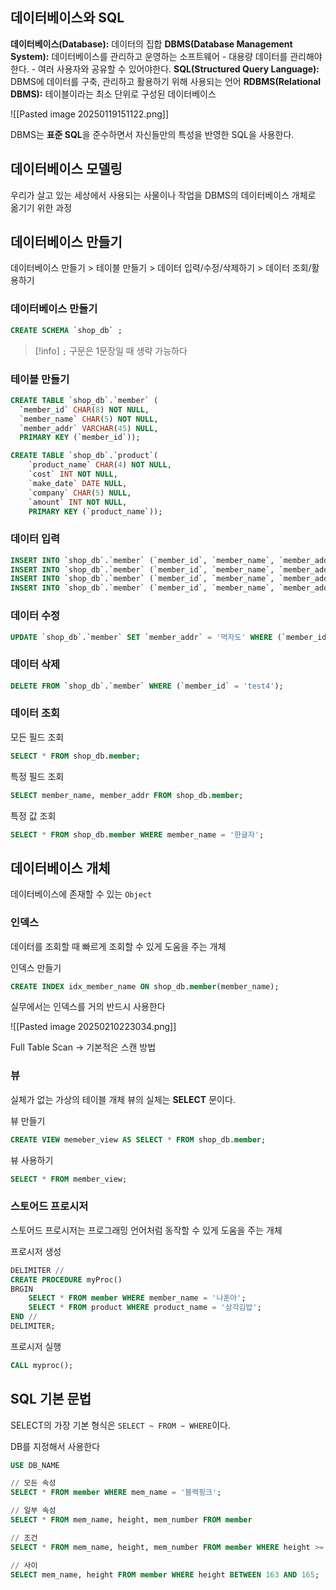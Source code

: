 ## 데이터베이스와 SQL
**데이터베이스(Database):** 데이터의 집합
**DBMS(Database Management System):** 데이터베이스를 관리하고 운영하는 소프트웨어
	- 대용량 데이터를 관리해야한다.
	- 여러 사용자와 공유할 수 있어야한다.
**SQL(Structured Query Language):** DBMS에 데이터를 구축, 관리하고 활용하기 위해 사용되는 언어
**RDBMS(Relational DBMS):** 테이블이라는 최소 단위로 구성된 데이터베이스

![[Pasted image 20250119151122.png]]

DBMS는 **표준 SQL**을 준수하면서 자신들만의 특성을 반영한 SQL을 사용한다.

## 데이터베이스 모델링
우리가 살고 있는 세상에서 사용되는 사물이나 작업을 DBMS의 데이터베이스 개체로 옮기기 위한 과정

## 데이터베이스 만들기
데이터베이스 만들기 > 테이블 만들기 > 데이터 입력/수정/삭제하기 > 데이터 조회/활용하기

### 데이터베이스 만들기

```sql
CREATE SCHEMA `shop_db` ;
```

> [!info]
> `;` 구문은 1문장일 때 생략 가능하다

### 테이블 만들기

```sql
CREATE TABLE `shop_db`.`member` (
  `member_id` CHAR(8) NOT NULL,
  `member_name` CHAR(5) NOT NULL,
  `member_addr` VARCHAR(45) NULL,
  PRIMARY KEY (`member_id`));
```

```sql
CREATE TABLE `shop_db`.`product`(
	`product_name` CHAR(4) NOT NULL,
    `cost` INT NOT NULL,
    `make_date` DATE NULL,
    `company` CHAR(5) NULL,
	`amount` INT NOT NULL,
	PRIMARY KEY (`product_name`));
```

### 데이터 입력

```sql
INSERT INTO `shop_db`.`member` (`member_id`, `member_name`, `member_addr`) VALUES ('test', 'example', '경기도');
INSERT INTO `shop_db`.`member` (`member_id`, `member_name`, `member_addr`) VALUES ('test2', 'example2', '서울시');
INSERT INTO `shop_db`.`member` (`member_id`, `member_name`, `member_addr`) VALUES ('test3', 'example3', '경기도');
INSERT INTO `shop_db`.`member` (`member_id`, `member_name`, `member_addr`) VALUES ('test4', 'example4', '안산시');
```

### 데이터 수정

```sql
UPDATE `shop_db`.`member` SET `member_addr` = '먹자도' WHERE (`member_id` = 'test');
```

### 데이터 삭제

```sql
DELETE FROM `shop_db`.`member` WHERE (`member_id` = 'test4');
```

### 데이터 조회

모든 필드 조회
```sql
SELECT * FROM shop_db.member;
```

특정 필드 조회
```sql
SELECT member_name, member_addr FROM shop_db.member;
```

특정 값 조회
```sql
SELECT * FROM shop_db.member WHERE member_name = '한글자';
```

## 데이터베이스 개체
데이터베이스에 존재할 수 있는 `Object` 

### 인덱스
데이터를 조회할 때 빠르게 조회할 수 있게 도움을 주는 개체

인덱스 만들기
```sql
CREATE INDEX idx_member_name ON shop_db.member(member_name);
```

실무에서는 인덱스를 거의 반드시 사용한다

![[Pasted image 20250210223034.png]]

Full Table Scan -> 기본적은 스캔 방법   

### 뷰
실체가 없는 가상의 테이블 개체
뷰의 실체는 **SELECT** 문이다.

뷰 만들기
```sql
CREATE VIEW memeber_view AS SELECT * FROM shop_db.member;
```

뷰 사용하기
```sql
SELECT * FROM member_view;
```

### 스토어드 프로시저
스토어드 프로시저는 프로그래밍 언어처럼 동작할 수 있게 도움을 주는 개체

프로시저 생성
```sql
DELIMITER //
CREATE PROCEDURE myProc()
BRGIN
	SELECT * FROM member WHERE member_name = '나훈아';
	SELECT * FROM product WHERE product_name = '삼각김밥';
END //
DELIMITER;
```

프로시저 실행
```sql
CALL myproc();
```

## SQL 기본 문법
SELECT의 가장 기본 형식은 `SELECT ~ FROM ~ WHERE`이다.

DB를 지정해서 사용한다
```SQL
USE DB_NAME
```

```SQL
// 모든 속성
SELECT * FROM member WHERE mem_name = '블랙핑크';

// 일부 속성
SELECT * FROM mem_name, height, mem_number FROM member 

// 조건
SELECT * FROM mem_name, height, mem_number FROM member WHERE height >= 165 AND mem_number > 6;

// 사이
SELECT mem_name, height FROM member WHERE height BETWEEN 163 AND 165;
```
